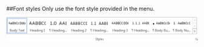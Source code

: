 ##Font styles
Only use the font style provided in the menu.

![](../../assets/templates-font-styles.jpg)